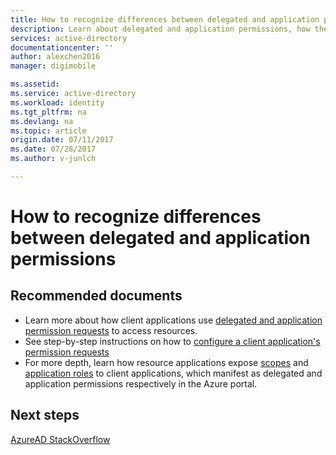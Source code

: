 ```yaml
---
title: How to recognize differences between delegated and application permissions | Microsoft Docs
description: Learn about delegated and application permissions, how they are used by clients and exposed by resources for applications you are developing with Azure AD
services: active-directory
documentationcenter: ''
author: alexchen2016
manager: digimobile

ms.assetid: 
ms.service: active-directory
ms.workload: identity
ms.tgt_pltfrm: na
ms.devlang: na
ms.topic: article
origin.date: 07/11/2017
ms.date: 07/28/2017
ms.author: v-junlch

---
```


# How to recognize differences between delegated and application permissions

## Recommended documents

- Learn more about how client applications use [delegated and application permission requests](/active-directory/develop/active-directory-dev-glossary#permissions) to access resources.
- See step-by-step instructions on how to [configure a client application's permission requests](/active-directory/develop/active-directory-integrating-applications#configuring-a-client-application-to-access-web-apis)
- For more depth, learn how resource applications expose [scopes](/active-directory/develop/active-directory-dev-glossary#scopes) and [application roles](/active-directory/develop/active-directory-dev-glossary#roles) to client applications, which manifest as delegated and application permissions respectively in the Azure portal. 

## Next steps
[AzureAD StackOverflow](http://stackoverflow.com/questions/tagged/azure-active-directory)

<!-- Update_Description: link update -->